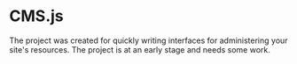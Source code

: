 # CMS.js
The project was created for quickly writing interfaces for administering your site's resources. The project is at an early stage and needs some work.
